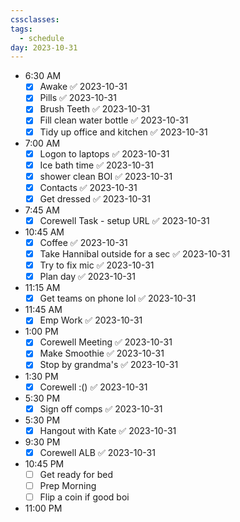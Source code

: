 ```yaml
---
cssclasses: 
tags:
  - schedule
day: 2023-10-31
---
```


- <span class="green">6:30 AM</span>
	- [x] Awake ✅ 2023-10-31
	- [x] Pills ✅ 2023-10-31
	- [x] Brush Teeth ✅ 2023-10-31
	- [x] Fill clean water bottle ✅ 2023-10-31
	- [x] Tidy up office and kitchen ✅ 2023-10-31
- <span class="green">7:00 AM</span>
	- [x] Logon to laptops ✅ 2023-10-31
	- [x] Ice bath time ✅ 2023-10-31
	- [x] shower clean BOI ✅ 2023-10-31
	- [x] Contacts ✅ 2023-10-31
	- [x] Get dressed ✅ 2023-10-31
- <span class="green">7:45 AM</span>
	- [x] Corewell Task - setup URL ✅ 2023-10-31
- <span class="green">10:45 AM</span>
	- [x] Coffee ✅ 2023-10-31
	- [x] Take Hannibal outside for a sec ✅ 2023-10-31
	- [x] Try to fix mic ✅ 2023-10-31
	- [x] Plan day ✅ 2023-10-31
- <span class="green">11:15 AM</span>
	- [x] Get teams on phone lol ✅ 2023-10-31
- <span class="green">11:45 AM</span>
	- [x] Emp Work ✅ 2023-10-31
- <span class="green">1:00 PM</span>
	- [x] Corewell Meeting ✅ 2023-10-31
	- [x] Make Smoothie ✅ 2023-10-31
	- [x] Stop by grandma's ✅ 2023-10-31
- <span class="green">1:30 PM</span>
	- [x] Corewell :() ✅ 2023-10-31
- <span class="green">5:30 PM</span>
	- [x] Sign off comps ✅ 2023-10-31
- <span class="green">5:30 PM</span>
	- [x] Hangout with Kate ✅ 2023-10-31
- <span class="green">9:30 PM</span>
	- [x] Corewell ALB ✅ 2023-10-31
- <span class="green">10:45 PM</span>
	- [ ] Get ready for bed
	- [ ] Prep Morning
	- [ ] Flip a coin if good boi
- <span class="green">11:00 PM</span>
